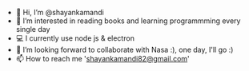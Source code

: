 - 👋 Hi, I’m @shayankamandi
- 👀 I’m interested in reading books and learning programmming every single day
- 💻 I currently use node js & electron  
- 🚀 I’m looking forward to collaborate with Nasa :), one day, I'll go :)
- 📫 How to reach me 'shayankamandi82@gmail.com'

<!---
shayandevv/shayandevv is a ✨ special ✨ repository because its `README.md` (this file) appears on your GitHub profile.
You can click the Preview link to take a look at your changes.
--->
